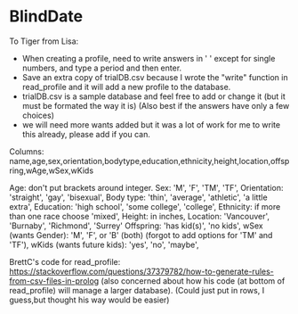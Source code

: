 # BlindDate

To Tiger from Lisa:

- When creating a profile, need to write answers in ' ' except for single numbers, and type a period and then enter.
- Save an extra copy of trialDB.csv because I wrote the "write" function in read_profile and it will add a new profile to the database.
- trialDB.csv is a sample database and feel free to add or change it (but it must be formated the way it is) (Also best if the answers have only a few choices)
- we will need more wants added but it was a lot of work for me to write this already, please add if you can.

Columns: name,age,sex,orientation,bodytype,education,ethnicity,height,location,offspring,wAge,wSex,wKids

Age: don't put brackets around integer.
Sex: 'M', 'F', 'TM', 'TF',
Orientation: 'straight', 'gay', 'bisexual',
Body type: 'thin', 'average', 'athletic', 'a little extra',
Education: 'high school', 'some college', 'college',
Ethnicity: if more than one race choose 'mixed',
Height: in inches,
Location: 'Vancouver', 'Burnaby', 'Richmond', 'Surrey'
Offspring: 'has kid(s)', 'no kids',
wSex (wants Gender): 'M', 'F', or 'B' (both) (forgot to add options for 'TM' and 'TF'),
wKids (wants future kids): 'yes', 'no', 'maybe',

BrettC's code for read_profile:
https://stackoverflow.com/questions/37379782/how-to-generate-rules-from-csv-files-in-prolog
(also concerned about how his code (at bottom of read_profile) will manage a larger database).
(Could just put in rows, I guess,but thought his way would be easier)
